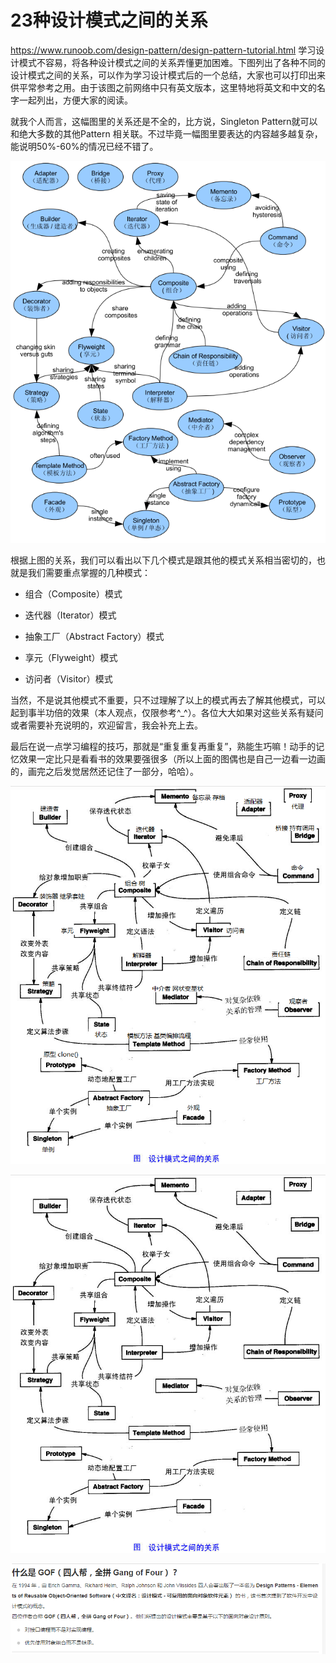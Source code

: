 # 23种设计模式之间的关系
https://www.runoob.com/design-pattern/design-pattern-tutorial.html
学习设计模式不容易，将各种设计模式之间的关系弄懂更加困难。下图列出了各种不同的设计模式之间的关系，可以作为学习设计模式后的一个总结，大家也可以打印出来供平常参考之用。由于该图之前网络中只有英文版本，这里特地将英文和中文的名字一起列出，方便大家的阅读。

就我个人而言，这幅图里的关系还是不全的，比方说，Singleton Pattern就可以和绝大多数的其他Pattern 相关联。不过毕竟一幅图里要表达的内容越多越复杂，能说明50%-60%的情况已经不错了。

![](vx_images/473472414258890.png)

根据上图的关系，我们可以看出以下几个模式是跟其他的模式关系相当密切的，也就是我们需要重点掌握的几种模式：

*   组合（Composite）模式
    
*   迭代器（Iterator）模式
    
*   抽象工厂（Abstract Factory）模式
    
*   享元（Flyweight）模式
    
*   访问者（Visitor）模式
    

当然，不是说其他模式不重要，只不过理解了以上的模式再去了解其他模式，可以起到事半功倍的效果（本人观点，仅限参考^\_^）。各位大大如果对这些关系有疑问或者需要补充说明的，欢迎留言，我会补充上去。

最后在说一点学习编程的技巧，那就是“重复重复再重复”，熟能生巧嘛！动手的记忆效果一定比只是看看书的效果要强很多（所以上面的图偶也是自己一边看一边画的，画完之后发觉居然还记住了一部分，哈哈）。

![](vx_images/199712914266923.png)

![](vx_images/151192814246757.png)


![](vx_images/118725815259592.png)